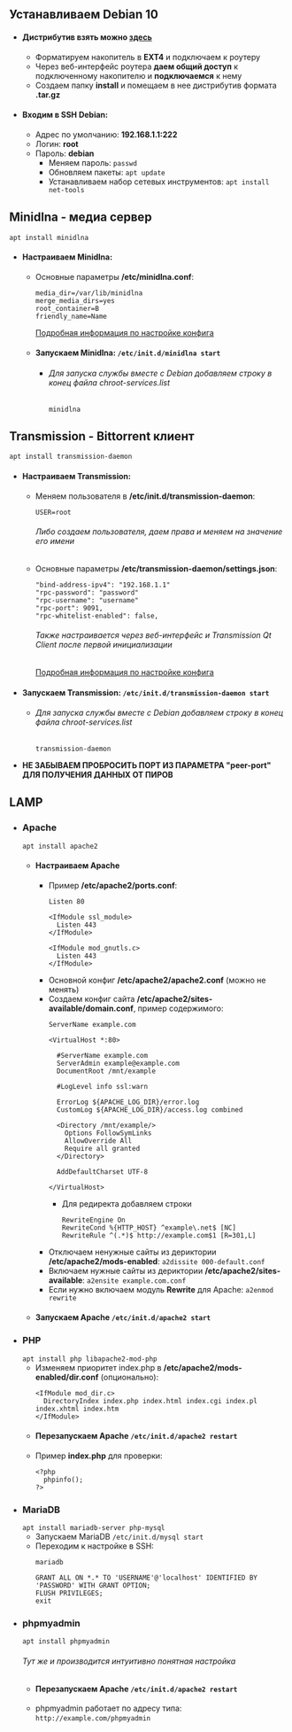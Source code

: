 ## Устанавливаем Debian 10
* #### Дистрибутив взять можно [**здесь**](http://ndm.zyxmon.org/binaries/debian/)
  * Форматируем накопитель в **EXT4** и подключаем к роутеру
  * Через веб-интерфейс роутера **даем общий доступ** к подключенному накопителю и **подключаемся** к нему
  * Создаем папку **install** и помещаем в нее дистрибутив формата **.tar.gz**
* #### Входим в SSH Debian:
  * Адрес по умолчанию: **192.168.1.1:222**
  * Логин: **root**
  * Пароль: **debian**
    * Меняем пароль: `passwd`
    * Обновляем пакеты: `apt update`
    * Устанавливаем набор сетевых инструментов: `apt install net-tools`

## Minidlna - медиа сервер
`apt install minidlna`
* #### Настраиваем Minidlna:
  * Основные параметры **/etc/minidlna.conf**:
    ```
    media_dir=/var/lib/minidlna
    merge_media_dirs=yes
    root_container=B
    friendly_name=Name
    ```
    [Подробная информация по настройке конфига](http://itadept.ru/linux-dlna-server-minidlna/ "Подробная информация по настройке конфига")
  * #### Запускаем Minidlna: `/etc/init.d/minidlna start`
    * ###### Для запуска службы вместе с Debian добавляем строку в конец файла chroot-services.list
      ```
      minidlna
      ```

## Transmission - Bittorrent клиент
`apt install transmission-daemon`
* #### Настраиваем Transmission:
  * Меняем пользователя в **/etc/init.d/transmission-daemon**:
    ```
    USER=root
    ```
    ###### Либо создаем пользователя, даем права и меняем на значение его имени
  * Основные параметры **/etc/transmission-daemon/settings.json**:
    ```
    "bind-address-ipv4": "192.168.1.1"
    "rpc-password": "password"
    "rpc-username": "username"
    "rpc-port": 9091,
    "rpc-whitelist-enabled": false,
    ```
    ###### Также настраивается через веб-интерфейс и Transmission Qt Client после первой инициализации
    [Подробная информация по настройке конфига](https://pcminipro.ru/os/nastrojka-transmission-daemon-settings-json/ "Подробная информация по настройке конфига")
* #### Запускаем Transmission: `/etc/init.d/transmission-daemon start`
  * ###### Для запуска службы вместе с Debian добавляем строку в конец файла chroot-services.list
    ```
    transmission-daemon
    ```
* **НЕ ЗАБЫВАЕМ ПРОБРОСИТЬ ПОРТ ИЗ ПАРАМЕТРА "peer-port" ДЛЯ ПОЛУЧЕНИЯ ДАННЫХ ОТ ПИРОВ**

## LAMP
* ### Apache
  `apt install apache2`
  * #### Настраиваем Apache
    * Пример **/etc/apache2/ports.conf**:
      ```
      Listen 80

      <IfModule ssl_module>
        Listen 443
      </IfModule>

      <IfModule mod_gnutls.c>
        Listen 443
      </IfModule>
      ```
    * Основной конфиг **/etc/apache2/apache2.conf** (можно не менять)
    * Создаем конфиг сайта **/etc/apache2/sites-available/domain.conf**, пример содержимого:
      ```
      ServerName example.com

      <VirtualHost *:80>

        #ServerName example.com
        ServerAdmin example@example.com
        DocumentRoot /mnt/example

        #LogLevel info ssl:warn

        ErrorLog ${APACHE_LOG_DIR}/error.log
        CustomLog ${APACHE_LOG_DIR}/access.log combined

        <Directory /mnt/example/>
          Options FollowSymLinks
          AllowOverride All
          Require all granted
        </Directory>

        AddDefaultCharset UTF-8

      </VirtualHost>
      ```
      * Для редиректа добавляем строки
        ```
        RewriteEngine On
        RewriteCond %{HTTP_HOST} ^example\.net$ [NC]
        RewriteRule ^(.*)$ http://example.com$1 [R=301,L]
        ```
    * Отключаем ненужные сайты из дериктории **/etc/apache2/mods-enabled**: `a2dissite 000-default.conf`
    * Включаем нужные сайты из дериктории **/etc/apache2/sites-available**: `a2ensite example.com.conf`
    * Если нужно включаем модуль **Rewrite** для Apache: `a2enmod rewrite`
  * #### Запускаем Apache `/etc/init.d/apache2 start`
* ### PHP
  `apt install php libapache2-mod-php`
  * Изменяем приоритет index.php в **/etc/apache2/mods-enabled/dir.conf** (опционально):
    ```
    <IfModule mod_dir.c>
      DirectoryIndex index.php index.html index.cgi index.pl index.xhtml index.htm
    </IfModule>
    ```
  * #### Перезапускаем Apache `/etc/init.d/apache2 restart`
  * Пример **index.php** для проверки:
    ```
    <?php
      phpinfo();
    ?>
    ```
* ### MariaDB
  `apt install mariadb-server php-mysql`
  * Запускаем MariaDB `/etc/init.d/mysql start`
  * Переходим к настройке в SSH:
    ```
    mariadb

    GRANT ALL ON *.* TO 'USERNAME'@'localhost' IDENTIFIED BY 'PASSWORD' WITH GRANT OPTION;
    FLUSH PRIVILEGES;
    exit
    ```
* ### phpmyadmin
  `apt install phpmyadmin`
  ###### Тут же и производится интуитивно понятная настройка
  * #### Перезапускаем Apache `/etc/init.d/apache2 restart`
  * phpmyadmin работает по адресу типа: `http://example.com/phpmyadmin`
